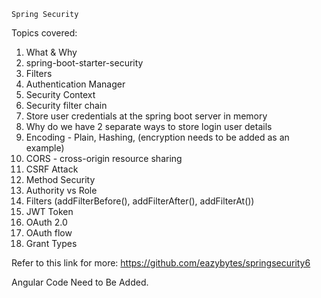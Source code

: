 `Spring Security`

Topics covered:
1. What & Why
2. spring-boot-starter-security
3. Filters
4. Authentication Manager
5. Security Context
6. Security filter chain
7. Store user credentials at the spring boot server in memory
8. Why do we have 2 separate ways to store login user details
9. Encoding - Plain, Hashing, (encryption needs to be added as an example)
10. CORS - cross-origin resource sharing
11. CSRF Attack
12. Method Security
13. Authority vs Role
14. Filters (addFilterBefore(), addFilterAfter(), addFilterAt())
15. JWT Token
16. OAuth 2.0
17. OAuth flow
18. Grant Types

Refer to this link for more: https://github.com/eazybytes/springsecurity6

Angular Code Need to Be Added.

